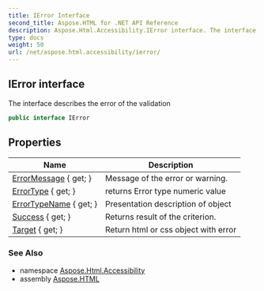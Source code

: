 ```yaml
---
title: IError Interface
second_title: Aspose.HTML for .NET API Reference
description: Aspose.Html.Accessibility.IError interface. The interface describes the error of the validation
type: docs
weight: 50
url: /net/aspose.html.accessibility/ierror/
---
```

## IError interface

The interface describes the error of the validation

```csharp
public interface IError
```

## Properties

| Name | Description |
| --- | --- |
| [ErrorMessage](../../aspose.html.accessibility/ierror/errormessage/) { get; } | Message of the error or warning. |
| [ErrorType](../../aspose.html.accessibility/ierror/errortype/) { get; } | returns Error type numeric value |
| [ErrorTypeName](../../aspose.html.accessibility/ierror/errortypename/) { get; } | Presentation description of object |
| [Success](../../aspose.html.accessibility/ierror/success/) { get; } | Returns result of the criterion. |
| [Target](../../aspose.html.accessibility/ierror/target/) { get; } | Return html or css object with error |

### See Also

* namespace [Aspose.Html.Accessibility](../../aspose.html.accessibility/)
* assembly [Aspose.HTML](../../)
